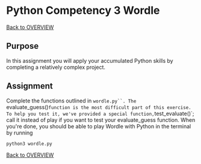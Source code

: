 # Python Competency 3 Wordle

[Back to OVERVIEW](../README.md)

## Purpose

In this assignment you will apply your accumulated Python skills by completing a relatively complex project.

## Assignment

Complete the functions outlined in `wordle.py``.
The `evaluate_guess()` function is the most difficult part of this exercise. To help you test it, we've provided a special function, `test_evaluate()`; call it instead of play if you want to test your evaluate_guess function.
When you're done, you should be able to play Wordle with Python in the terminal by running 
```bash
python3 wordle.py
```

[Back to OVERVIEW](../README.md)